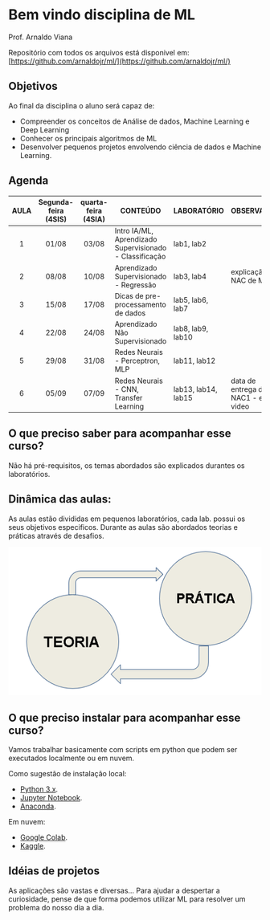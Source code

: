 # Bem vindo disciplina de ML

Prof. Arnaldo Viana

Repositório com todos os arquivos está disponivel em: [https://github.com/arnaldojr/ml/](https://github.com/arnaldojr/ml/)

## Objetivos
Ao final da disciplina o aluno será capaz de:

- Compreender os conceitos de Análise de dados, Machine Learning e Deep Learning
- Conhecer os principais algoritmos de ML
- Desenvolver pequenos projetos envolvendo ciência de dados e Machine Learning.


## Agenda 

| AULA | Segunda-feira (4SIS) | quarta-feira (4SIA) | CONTEÚDO                                                | LABORATÓRIO         | OBSERVAÇÃO                            |
|:----:|:--------------------:|:-------------------:|---------------------------------------------------------|---------------------|---------------------------------------|
|    1 |         01/08        |        03/08        | Intro IA/ML, Aprendizado Supervisionado - Classificação | lab1, lab2          |                                       |
|    2 |         08/08        |        10/08        | Aprendizado Supervisionado - Regressão                  | lab3, lab4          |         explicação da NAC de ML       |
|    3 |         15/08        |        17/08        | Dicas de pre-processamento de dados                     | lab5, lab6, lab7    |                                       |
|    4 |         22/08        |        24/08        | Aprendizado Não Supervisionado                          | lab8, lab9, lab10   |                                       |
|    5 |         29/08        |        31/08        | Redes Neurais - Perceptron, MLP                         | lab11, lab12        |                                       |
|    6 |         05/09        |        07/09        | Redes Neurais - CNN, Transfer Learning                  | lab13, lab14, lab15 | data de entrega da NAC1 - em video    |


## O que preciso saber para acompanhar esse curso?

Não há pré-requisitos, os temas abordados são explicados durantes os laboratórios.  

## Dinâmica das aulas:

As aulas estão divididas em pequenos laboratórios, cada lab. possui os seus objetivos especificos. Durante as aulas são abordados teorias e práticas através de desafios.

![](imgs/teoria-pratica.png)

## O que preciso instalar para acompanhar esse curso?

Vamos trabalhar basicamente com scripts em python que podem ser executados localmente ou em nuvem. 

Como sugestão de instalação local:

* [Python 3.x](https://www.python.org).
* [Jupyter Notebook](https://www.jupyter.org).
* [Anaconda](https://www.anaconda.com).

Em nuvem:

* [Google Colab](https://colab.research.google.com).
* [Kaggle](https://kaggle.com).



## Idéias de projetos

As aplicações são vastas e diversas... Para ajudar a despertar a curiosidade, pense de que forma podemos utilizar ML para resolver um problema do nosso dia a dia.